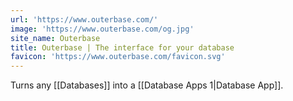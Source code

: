 ```yaml
---
url: 'https://www.outerbase.com/'
image: 'https://www.outerbase.com/og.jpg'
site_name: Outerbase
title: Outerbase | The interface for your database
favicon: 'https://www.outerbase.com/favicon.svg'
---
```

Turns any [[Databases]] into a [[Database Apps 1|Database App]].



